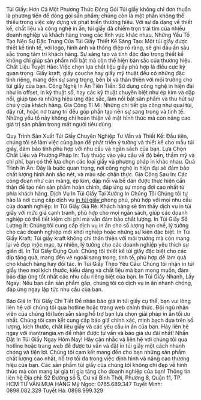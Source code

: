Túi Giấy: Hơn Cả Một Phương Thức Đóng Gói
Túi giấy không chỉ đơn thuần là phương tiện để đóng gói sản phẩm; chúng còn là một phần không thể thiếu trong việc xây dựng và phát triển thương hiệu. Với sự đa dạng về thiết kế, chất liệu và công nghệ in ấn, túi giấy đã chiếm trọn trái tim của nhiều doanh nghiệp và khách hàng trong các lĩnh vực khác nhau.
Những Yếu Tố Tạo Nên Sự Đặc Trưng Của Túi Giấy
Thiết Kế Sáng Tạo: Một túi giấy được thiết kế tinh tế, với logo, hình ảnh và thông điệp rõ ràng, sẽ ghi dấu ấn sâu sắc trong tâm trí khách hàng. Sự sáng tạo và tính độc đáo trong thiết kế không chỉ giúp sản phẩm nổi bật mà còn thể hiện bản sắc của thương hiệu.
Chất Liệu Tuyệt Hảo: Việc chọn lựa chất liệu giấy phù hợp là điều cực kỳ quan trọng. Giấy kraft, giấy couche hay giấy mỹ thuật đều có những đặc tính riêng, mang đến sự sang trọng, bền bỉ và thân thiện với môi trường cho túi giấy của bạn.
Công Nghệ In Ấn Tiên Tiến: Sử dụng công nghệ in hiện đại như in offset, in kỹ thuật số, hay các kỹ thuật chuyên biệt như ép kim và dập nổi, giúp tạo ra những hiệu ứng đặc sắc, làm nổi bật sản phẩm và thu hút sự chú ý của khách hàng.
Gia Công Tỉ Mỉ: Những chi tiết gia công như quai túi, dây rút, hoặc nơ trang trí đều góp phần tạo nên sự sang trọng và tinh tế. Những yếu tố này không chỉ hoàn thiện về mặt hình thức mà còn nâng cao giá trị sản phẩm trong mắt người tiêu dùng.

Quy Trình Sản Xuất Túi Giấy Chuyên Nghiệp
Tư Vấn và Thiết Kế: Đầu tiên, chúng tôi sẽ làm việc cùng bạn để phát triển ý tưởng và thiết kế cho mẫu túi giấy, đảm bảo tính phù hợp với nhu cầu và ngân sách của bạn.
Lựa Chọn Chất Liệu và Phương Pháp In: Tuỳ thuộc vào yêu cầu về độ bền, thẩm mỹ và chi phí, bạn có thể lựa chọn các loại giấy và phương pháp in khác nhau.
Quá Trình In Ấn: Đây là bước quan trọng, nơi công nghệ in hiện đại sẽ đảm bảo chất lượng hình ảnh sắc nét, và màu sắc chân thực.
Gia Công Sau In: Các công đoạn như cán màng, ép kim, dập nổi và bế dán được thực hiện cẩn thận để tạo nên sản phẩm hoàn chỉnh, đáp ứng sự mong đợi cao nhất từ phía khách hàng.
Dịch Vụ In Túi Giấy Tại Xưởng In Chúng Tôi
Chúng tôi tự hào là nơi cung cấp dịch vụ [in túi giấy ](https://inantrangia.vn/san-pham/in-tui-giay-3.html)phong phú, phù hợp với mọi nhu cầu của doanh nghiệp:
In Túi Giấy Giá Rẻ: Khách hàng sẽ tìm thấy dịch vụ in túi giấy với mức giá cạnh tranh, phù hợp cho mọi ngân sách, giúp các doanh nghiệp có thể tiết kiệm chi phí mà vẫn đảm bảo chất lượng.
In Túi Giấy Số Lượng Ít: Chúng tôi cung cấp dịch vụ in ấn cho số lượng hạn chế, lý tưởng cho các doanh nghiệp mới khởi nghiệp hoặc những sự kiện đặc biệt.
In Túi Giấy Kraft: Túi giấy kraft không chỉ thân thiện với môi trường mà còn mang lại vẻ đẹp mộc mạc, tự nhiên, lý tưởng cho các doanh nghiệp yêu thích sự giản dị.
In Túi Giấy Đựng Quà: Chúng tôi thiết kế túi giấy đặc biệt cho các dịp tặng quà, mang đến vẻ ngoài sang trọng, tinh tế, phù hợp để làm quà cho khách hàng hay đối tác.
In Túi Giấy Theo Yêu Cầu: Chúng tôi nhận in túi giấy theo mọi kích thước, kiểu dáng và chất liệu mà bạn mong muốn, đảm bảo đáp ứng tốt nhất các nhu cầu riêng biệt của bạn.
In Túi Giấy Nhanh, Lấy Ngay: Nếu bạn cần sản phẩm gấp, chúng tôi có dịch vụ in ấn nhanh chóng, đáp ứng ngay lập tức nhu cầu của bạn.

Báo Giá In Túi Giấy Chi Tiết
Để nhận báo giá in túi giấy cụ thể, bạn vui lòng liên hệ với chúng tôi qua hotline hoặc trang web chính thức. Đội ngũ nhân viên của chúng tôi luôn sẵn sàng hỗ trợ bạn lựa chọn giải pháp in ấn tối ưu nhất. Chúng tôi cam kết cung cấp báo giá chính xác, minh bạch dựa trên số lượng, kích thước, chất liệu giấy và các yêu cầu in ấn của bạn. Hãy liên hệ ngay với inantrangia.vn để nhận được tư vấn và báo giá ưu đãi nhất!
Nhấn Đặt In Túi Giấy Ngay Hôm Nay!
Hãy cân nhắc và liên hệ với chúng tôi qua hotline hoặc trang web để được tư vấn và đặt in túi giấy một cách nhanh chóng và tiện lợi. Chúng tôi cam kết mang đến cho bạn những sản phẩm chất lượng cao nhất, hỗ trợ tối đa trong việc định hình và nâng cao thương hiệu của bạn. Các sản phẩm túi giấy của chúng tôi không chỉ đẹp về hình thức mà còn mang lại giá trị gia tăng cho doanh nghiệp của bạn!
Thông tin liên hệ
Địa chỉ: 52 Đường số 5, Cư xá Bình Thới, Phường 8, Quận 11, TP. HCM
TƯ VẤN MUA HÀNG
Mỹ Ngọc: 0765.689.347
Tuyết Minh: 0898.082.329
Tuyết Hà: 0898.999.329




